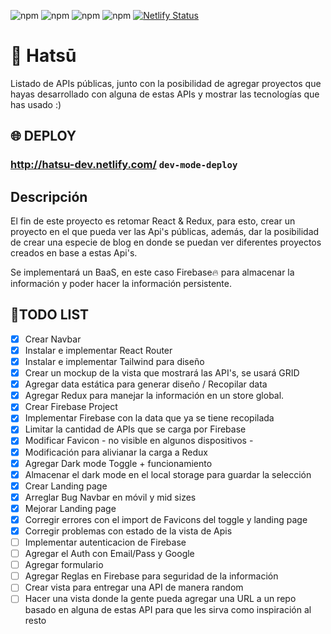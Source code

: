 ![npm](https://img.shields.io/badge/React-v16.13-02DCFF) ![npm](https://img.shields.io/badge/Redux-v4.0.5-3F3D56) ![npm](https://img.shields.io/badge/Firebase-v7.17-yellow) ![npm](https://img.shields.io/badge/TailwindCSS-v1.6-39C9C3) [![Netlify Status](https://api.netlify.com/api/v1/badges/2f53da70-4c64-4db4-8d8d-95b4e02da71e/deploy-status)](https://app.netlify.com/sites/hatsu-dev/deploys)

# 🎴 Hatsū

Listado de APIs públicas, junto con la posibilidad de agregar proyectos que hayas desarrollado con alguna de estas APIs y mostrar las tecnologías que has usado :)

## 🌐 DEPLOY

### http://hatsu-dev.netlify.com/ `dev-mode-deploy`

## Descripción

El fin de este proyecto es retomar React & Redux, para esto, crear un proyecto en el que pueda ver las Api's públicas, además, dar la posibilidad de crear una especie de blog en donde se puedan ver diferentes proyectos creados en base a estas Api's.

Se implementará un BaaS, en este caso Firebase🔥 para almacenar la información y poder hacer la información persistente.

## 📜TODO LIST

- [x] Crear Navbar
- [x] Instalar e implementar React Router
- [x] Instalar e implementar Tailwind para diseño
- [x] Crear un mockup de la vista que mostrará las API's, se usará GRID
- [x] Agregar data estática para generar diseño / Recopilar data
- [x] Agregar Redux para manejar la información en un store global.
- [x] Crear Firebase Project
- [x] Implementar Firebase con la data que ya se tiene recopilada
- [x] Limitar la cantidad de APIs que se carga por Firebase
- [x] Modificar Favicon - no visible en algunos dispositivos -
- [x] Modificación para alivianar la carga a Redux
- [x] Agregar Dark mode Toggle + funcionamiento
- [x] Almacenar el dark mode en el local storage para guardar la selección
- [x] Crear Landing page
- [x] Arreglar Bug Navbar en móvil y mid sizes
- [x] Mejorar Landing page
- [x] Corregir errores con el import de Favicons del toggle y landing page
- [x] Corregir problemas con estado de la vista de Apis
- [ ] Implementar autenticacion de Firebase
- [ ] Agregar el Auth con Email/Pass y Google
- [ ] Agregar formulario
- [ ] Agregar Reglas en Firebase para seguridad de la información
- [ ] Crear vista para entregar una API de manera random
- [ ] Hacer una vista donde la gente pueda agregar una URL a un repo basado en alguna de estas API para que les sirva como inspiración al resto
